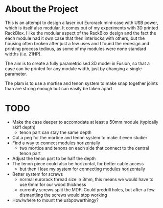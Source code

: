 # About the Project

This is an attempt to design a laser cut Eurorack mini-case with USB power, which is itself also modular. It comes out of my experiments with 3D printed RackBlox. I like the modular aspect of the RackBlox design and the fact the each module had it own case that then interlocks with others, but the housing often broken after just a few uses and I found the redesign and printing process tedious, as some of my modules were none standard widths (i.e. 21HP). 

The aim is to create a fully parametricised 3D model in Fusion, so that a case can be printed for any module width, just by changing a single parameter.

The plam is to use a mortise and tenon system to make snap together joints than are strong enough but can easily be taken apart

# TODO

- Make the case deeper to accomodate at least a 50mm module (typically skiff depth)
	- tenon part can stay the same depth
- Cut a peg for the mortice and tenon system to make it even studier
- Find a way to connect modules horizontally
	- two mortice and tenons on each side that connect to the central tenon part
- Adjust the tenon part to be half the depth
- The tenon piece could also be horizontal, for better cable access
	- but then i lose my system for connecting modules horizontally
- Better system for screws
	 - normal eurorack thread size in 3mm, this means we would have to use 6mm for our wood thickness
	 - currently screws split the MDF. Could predrill holes, but after a few dismantling the screws would stop working
- How/where to mount the usbpowerthingy?
